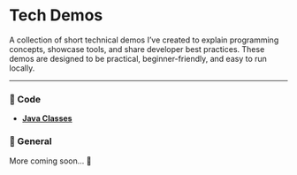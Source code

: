 # Tech Demos

A collection of short technical demos I’ve created to explain programming concepts, showcase tools, and share developer best practices. These demos are designed to be practical, beginner-friendly, and easy to run locally.

----------

### 📂 Code

-   [**Java Classes**](https://github.com/smmhassan14/tech-demos/tree/main/code/java-classes)
    

###  📂 General

More coming soon... 🚀
